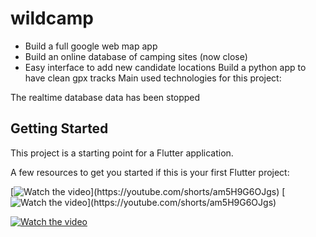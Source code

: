 # wildcamp

- Build a full google web map app
- Build an online database of camping sites (now close)
- Easy interface to add new candidate locations
Build a python app to have clean gpx tracks
Main used technologies for this project: 

The realtime database data has been stopped

## Getting Started

This project is a starting point for a Flutter application.

A few resources to get you started if this is your first Flutter project:

[![Watch the video]([https://img.youtube.com/vi/am5H9G6OJgs/maxresdefault.jpg](https://img.youtube.com/vi/am5H9G6OJgs/maxresdefault.jpg))](https://youtube.com/shorts/am5H9G6OJgs)
[![Watch the video]([https://img.youtube.com/vi/am5H9G6OJgs/maxresdefault.jpg](https://img.youtube.com/vi/am5H9G6OJgs/maxresdefault.jpg))](https://youtube.com/shorts/am5H9G6OJgs)

[![Watch the video]([assets/wildcamp.png](https://img.youtube.com/vi/am5H9G6OJgs/maxresdefault.jpg))](https://youtube.com/shorts/am5H9G6OJgs)
